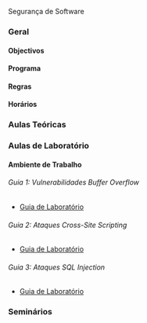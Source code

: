 
Segurança de Software

### Geral

#### Objectivos

#### Programa

#### Regras

#### Horários


### Aulas Teóricas


### Aulas de Laboratório

#### Ambiente de Trabalho

###### Guia 1: Vulnerabilidades Buffer Overflow

* [Guia de Laboratório](labs/guia1/guia1.pdf)


###### Guia 2: Ataques Cross-Site Scripting 

* [Guia de Laboratório](labs/guia2/guia2.pdf)


###### Guia 3: Ataques SQL Injection

* [Guia de Laboratório](labs/guia3/guia3.pdf)


### Seminários

